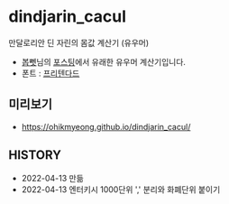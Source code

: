 # dindjarin_cacul
만달로리안 딘 자린의 몸값 계산기 (유우머)

* [봅뻿]님의 [포스팅]에서 유래한 유우머 계산기입니다.
* 폰트 : [프리텐다드]

## 미리보기
* https://ohikmyeong.github.io/dindjarin_cacul/

## HISTORY
 * 2022-04-13 만듦
 * 2022-04-13 엔터키시 1000단위 ',' 분리와 화폐단위 붙이기

[봅뻿]: https://m.blog.naver.com/boba0210
[포스팅]: https://m.blog.naver.com/boba0210/222020856180?referrerCode=1
[숫자쉼표]: https://gofnrk.tistory.com/106
[프리텐다드]: https://github.com/orioncactus/pretendard
